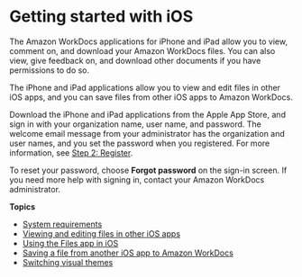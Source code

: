# Getting started with iOS<a name="iphone_client_help"></a>

The Amazon WorkDocs applications for iPhone and iPad allow you to view, comment on, and download your Amazon WorkDocs files\. You can also view, give feedback on, and download other documents if you have permissions to do so\.

The iPhone and iPad applications allow you to view and edit files in other iOS apps, and you can save files from other iOS apps to Amazon WorkDocs\.

Download the iPhone and iPad applications from the Apple App Store, and sign in with your organization name, user name, and password\. The welcome email message from your administrator has the organization and user names, and you set the password when you registered\. For more information, see [Step 2: Register](user_registration.md)\. 

To reset your password, choose **Forgot password** on the sign\-in screen\. If you need more help with signing in, contact your Amazon WorkDocs administrator\.

**Topics**
+ [System requirements](iphone_client_sys_reqs.md)
+ [Viewing and editing files in other iOS apps](iphone_opening_files.md)
+ [Using the Files app in iOS](ios-files-app.md)
+ [Saving a file from another iOS app to Amazon WorkDocs](iphone_saving_files.md)
+ [Switching visual themes](switch-themes.md)